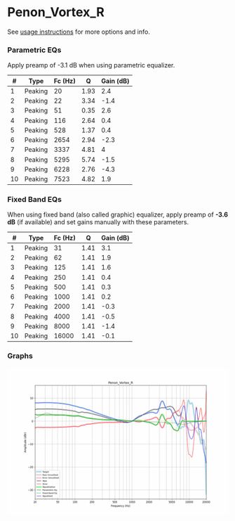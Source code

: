 # Penon_Vortex_R
See [usage instructions](https://github.com/jaakkopasanen/AutoEq#usage) for more options and info.

### Parametric EQs
Apply preamp of -3.1 dB when using parametric equalizer.

|   # | Type    |   Fc (Hz) |    Q |   Gain (dB) |
|-----|---------|-----------|------|-------------|
|   1 | Peaking |        20 | 1.93 |         2.4 |
|   2 | Peaking |        22 | 3.34 |        -1.4 |
|   3 | Peaking |        51 | 0.35 |         2.6 |
|   4 | Peaking |       116 | 2.64 |         0.4 |
|   5 | Peaking |       528 | 1.37 |         0.4 |
|   6 | Peaking |      2654 | 2.94 |        -2.3 |
|   7 | Peaking |      3337 | 4.81 |         4   |
|   8 | Peaking |      5295 | 5.74 |        -1.5 |
|   9 | Peaking |      6228 | 2.76 |        -4.3 |
|  10 | Peaking |      7523 | 4.82 |         1.9 |

### Fixed Band EQs
When using fixed band (also called graphic) equalizer, apply preamp of **-3.6 dB** (if available) and set gains manually with these parameters.

|   # | Type    |   Fc (Hz) |    Q |   Gain (dB) |
|-----|---------|-----------|------|-------------|
|   1 | Peaking |        31 | 1.41 |         3.1 |
|   2 | Peaking |        62 | 1.41 |         1.9 |
|   3 | Peaking |       125 | 1.41 |         1.6 |
|   4 | Peaking |       250 | 1.41 |         0.4 |
|   5 | Peaking |       500 | 1.41 |         0.3 |
|   6 | Peaking |      1000 | 1.41 |         0.2 |
|   7 | Peaking |      2000 | 1.41 |        -0.3 |
|   8 | Peaking |      4000 | 1.41 |        -0.5 |
|   9 | Peaking |      8000 | 1.41 |        -1.4 |
|  10 | Peaking |     16000 | 1.41 |        -0.1 |

### Graphs
![](./Penon_Vortex_R.png)
